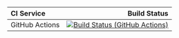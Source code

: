 | **CI Service** | Build Status |
|:---------------|-------------:|
| GitHub Actions | [![Build Status (GitHub Actions)](https://github.com/UBAH777/String/actions/workflows/ci-cmake_tests.yml/badge.svg)](https://github.com/UBAH777/String/actions/workflows/ci-cmake_tests.yml) |
